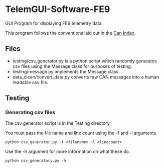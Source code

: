 # TelemGUI-Software-FE9

GUI Program for displaying FE9 telemetry data.

This program follows the conventions laid out in the [Can Index](https://docs.google.com/spreadsheets/d/1NBGkYXU-0hWoHLGAnpFGG1UOc4kb2333ix3pwNxI9C4/edit#gid=1391358092).

## Files
 - testing/csv_generator.py is a python script which randomly generates csv files using the Message class for purposes of testing.
 - testing/message.py implements the Message class.
 - data_clean/convert_data.py converts raw CAN messages into a human readable csv file.

## Testing

### Generating csv files

The csv generator script is in the Testing directory.

You must pass the file name and line count using the -f and -l arguments.

```
python csv_generator.py -f <filename> -l <linecount>
```

Use the -h argument for more information on what these do.

```
python csv_generatory.py -h
```
